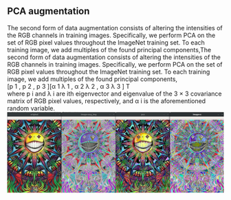 ## PCA augmentation
The second form of data augmentation consists of altering the intensities of the RGB channels in
training images. Specifically, we perform PCA on the set of RGB pixel values throughout the
ImageNet training set. To each training image, we add multiples of the found principal components,The second form of data augmentation consists of altering the intensities of the RGB channels in
training images. Specifically, we perform PCA on the set of RGB pixel values throughout the
ImageNet training set. To each training image, we add multiples of the found principal components,</br>
                          [p 1 , p 2 , p 3 ][α 1 λ 1 , α 2 λ 2 , α 3 λ 3 ] T</br>
where p i and λ i are ith eigenvector and eigenvalue of the 3 × 3 covariance matrix of RGB pixel
values, respectively, and α i is the aforementioned random variable.</br>
<img src="output.png">
